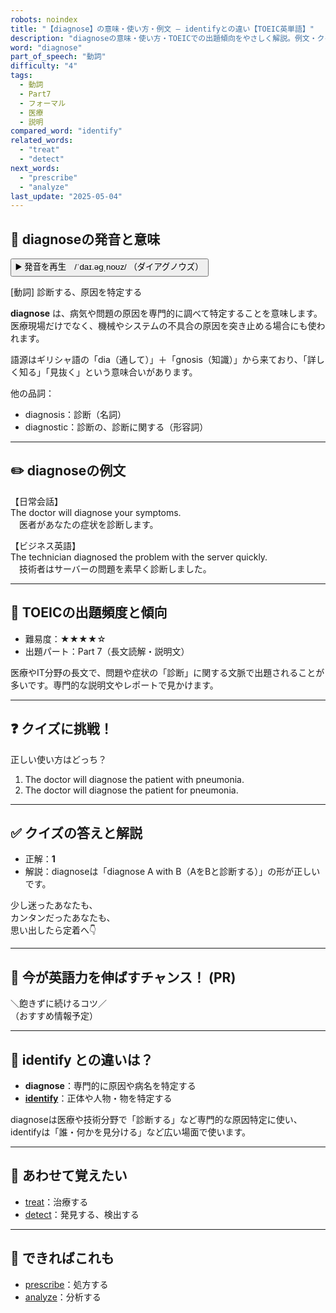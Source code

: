```yaml
---
robots: noindex
title: "【diagnose】の意味・使い方・例文 ― identifyとの違い【TOEIC英単語】"
description: "diagnoseの意味・使い方・TOEICでの出題傾向をやさしく解説。例文・クイズ付きでidentifyとの違いもわかりやすく学べます。"
word: "diagnose"
part_of_speech: "動詞"
difficulty: "4"
tags:
  - 動詞
  - Part7
  - フォーマル
  - 医療
  - 説明
compared_word: "identify"
related_words:
  - "treat"
  - "detect"
next_words:
  - "prescribe"
  - "analyze"
last_update: "2025-05-04"
---
```


## 🔰 diagnoseの発音と意味

<button class="play-audio" onclick="playTTS('diagnose')">
  <span class="play-audio-main">
    ▶️ 発音を再生　/ˈdaɪ.əɡˌnoʊz/
  </span>
  <span class="play-audio-sub">
    （ダイアグノウズ）
  </span>
</button>

[動詞] 診断する、原因を特定する

**diagnose** は、病気や問題の原因を専門的に調べて特定することを意味します。医療現場だけでなく、機械やシステムの不具合の原因を突き止める場合にも使われます。

語源はギリシャ語の「dia（通して）」＋「gnosis（知識）」から来ており、「詳しく知る」「見抜く」という意味合いがあります。

他の品詞：  
- diagnosis：診断（名詞）
- diagnostic：診断の、診断に関する（形容詞）

---

## ✏️ diagnoseの例文

【日常会話】  
The doctor will diagnose your symptoms.  
　医者があなたの症状を診断します。

【ビジネス英語】  
The technician diagnosed the problem with the server quickly.  
　技術者はサーバーの問題を素早く診断しました。

---

## 🎯 TOEICの出題頻度と傾向

- 難易度：★★★★☆
- 出題パート：Part 7（長文読解・説明文）

医療やIT分野の長文で、問題や症状の「診断」に関する文脈で出題されることが多いです。専門的な説明文やレポートで見かけます。

---

## ❓ クイズに挑戦！

正しい使い方はどっち？

1. The doctor will diagnose the patient with pneumonia.  
2. The doctor will diagnose the patient for pneumonia.

---

## ✅ クイズの答えと解説

- 正解：**1**
- 解説：diagnoseは「diagnose A with B（AをBと診断する）」の形が正しいです。

少し迷ったあなたも、  
カンタンだったあなたも、  
思い出したら定着へ👇️

---

## 🚀 今が英語力を伸ばすチャンス！ (PR)

<div class="info-center">
＼飽きずに続けるコツ／<br>  
（おすすめ情報予定）
</div>

---

## 🤔  identify との違いは？

- **diagnose**：専門的に原因や病名を特定する
- **[identify](/identify)**：正体や人物・物を特定する

diagnoseは医療や技術分野で「診断する」など専門的な原因特定に使い、identifyは「誰・何かを見分ける」など広い場面で使います。

---

## 🧩 あわせて覚えたい

- [treat](/treat)：治療する
- [detect](/detect)：発見する、検出する

---

## 📖 できればこれも

- [prescribe](/prescribe)：処方する
- [analyze](/analyze)：分析する

<!-- cvid: aid12_bid27 -->
